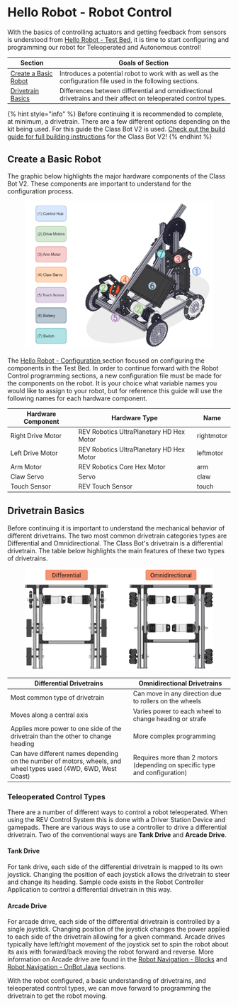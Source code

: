 # Hello Robot - Robot Control

With the basics of controlling actuators and getting feedback from sensors is understood from [Hello Robot - Test Bed](../hello-robot-test-bed/), it is time to start configuring and programming our robot for Teleoperated and Autonomous control!&#x20;

| Section                                          | Goals of Section                                                                                                  |
| ------------------------------------------------ | ----------------------------------------------------------------------------------------------------------------- |
| [Create a Basic Robot ](./#create-a-basic-robot) | Introduces a potential robot to work with as well as the configuration file used in the following sections.       |
| [Drivetrain Basics](./#drivetrain-basics)        | Differences between differential and omnidirectional drivetrains and their affect on teleoperated control types.  |

{% hint style="info" %}
Before continuing it is recommended to complete, at minimum, a drivetrain. There are a few different options depending on the kit being used. For this guide the Class Bot V2 is used. [Check out the build guide for full building instructions](https://docs.revrobotics.com/duo-build/ftc-starter-kit-class-bot) for the Class Bot V2!
{% endhint %}

## Create a Basic Robot&#x20;

The graphic below highlights the major hardware components of the Class Bot V2. These components are important to understand for the configuration process.                                                                                                                                                                                                                                                                                                                                                                                                                                                                                                                                      &#x20;

<figure><img src="../../.gitbook/assets/image.png" alt=""><figcaption></figcaption></figure>

The [Hello Robot - Configuration ](../hello-robot-configuration.md)section focused on configuring the components in the Test Bed. In order to continue forward with the Robot Control programming sections, a new configuration file must be made for the components on the robot. It is your choice what variable names you would like to assign to your robot, but for reference this guide will use the following names for each hardware component.&#x20;

| Hardware Component | Hardware Type                            | Name       |
| ------------------ | ---------------------------------------- | ---------- |
| Right Drive Motor  | REV Robotics UltraPlanetary HD Hex Motor | rightmotor |
| Left Drive Motor   | REV Robotics UltraPlanetary HD Hex Motor | leftmotor  |
| Arm Motor          | REV Robotics Core Hex Motor              | arm        |
| Claw Servo         | Servo                                    | claw       |
| Touch Sensor       | REV Touch Sensor                         | touch      |

## Drivetrain Basics&#x20;

Before continuing it is important to understand the mechanical behavior of different drivetrains. The two most common drivetrain categories types are Differential and Omnidirectional.  The Class Bot's drivetrain is a differential drivetrain. The table below highlights the main features of these two types of drivetrains. &#x20;

<figure><img src="../../.gitbook/assets/image (1).png" alt=""><figcaption></figcaption></figure>

| Differential Drivetrains                                                                                        | Omnidirectional Drivetrains                                                |
| --------------------------------------------------------------------------------------------------------------- | -------------------------------------------------------------------------- |
| Most common type of drivetrain                                                                                  | Can move in any direction due to rollers on the wheels                     |
| Moves along a central axis                                                                                      | Varies power to each wheel to change heading or strafe                     |
| Applies more power to one side of the drivetrain than the other to change heading                               | More complex programming                                                   |
| Can have different names depending on the number of motors, wheels, and wheel types used (4WD, 6WD, West Coast) | Requires more than 2 motors (depending on specific type and configuration) |

### Teleoperated Control Types

There are a number of different ways to control a robot teleoperated. When using the REV Control System this is done with a Driver Station Device and gamepads. There are various ways to use a controller to drive a differential drivetrain. Two of the conventional ways are **Tank Drive** and **Arcade Drive**.

#### Tank Drive

For tank drive, each side of the differential drivetrain is mapped to its own joystick. Changing the position of each joystick allows the drivetrain to steer and change its heading. Sample code exists in the Robot Controller Application to control a differential drivetrain in this way.

#### Arcade Drive

For arcade drive, each side of the differential drivetrain is controlled by a single joystick. Changing position of the joystick changes the power applied to each side of the drivetrain allowing for a given command. Arcade drives typically have left/right movement of the joystick set to spin the robot about its axis with forward/back moving the robot forward and reverse. More information on Arcade drive are found in the [Robot Navigation - Blocks](robot-navigation-blocks/) and [Robot Navigation - OnBot Java](robot-navigation-onbot-java/) sections.

With the robot configured, a basic understanding of drivetrains, and teleoperated control types, we can move forward to programming the drivetrain to get the robot moving.
